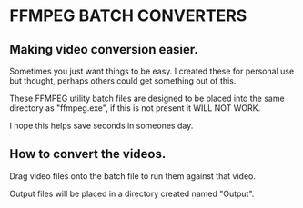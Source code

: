# FFMPEG BATCH CONVERTERS
## Making video conversion easier.
Sometimes you just want things to be easy. I created these for personal use but thought, perhaps others could get something out of this.

These FFMPEG utility batch files are designed to be placed into the same directory as "ffmpeg.exe", if this is not present it WILL NOT WORK.

I hope this helps save seconds in someones day.

## How to convert the videos.
Drag video files onto the batch file to run them against that video.

Output files will be placed in a directory created named "Output".

